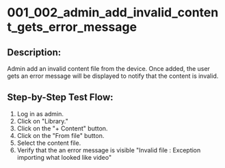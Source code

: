 # 001_002_admin_add_invalid_content_gets_error_message

## Description:

Admin add an invalid content file from the device. Once added, the user gets an error message will be displayed to notify that the content is
invalid.


## Step-by-Step Test Flow:

1. Log in as admin.
2. Click on "Library."
3. Click on the "+ Content" button.
4. Click on the "From file" button.
5. Select the content file.
6. Verify that the an error message is visible "Invalid file : Exception importing what looked like video" 
